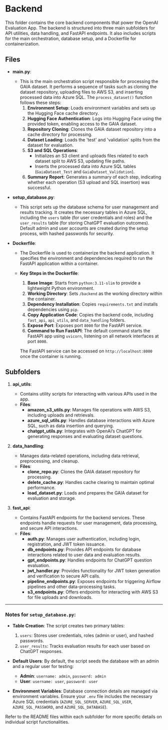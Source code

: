 # Backend

This folder contains the core backend components that power the OpenAI Evaluation App. The backend is structured into three main subfolders for API utilities, data handling, and FastAPI endpoints. It also includes scripts for the main orchestration, database setup, and a Dockerfile for containerization.

## Files

- **main.py**:
  - This is the main orchestration script responsible for processing the GAIA dataset. It performs a sequence of tasks such as cloning the dataset repository, uploading files to AWS S3, and inserting processed data into Azure SQL. The `process_dataset()` function follows these steps:
    1. **Environment Setup**: Loads environment variables and sets up the Hugging Face cache directory.
    2. **Hugging Face Authentication**: Logs into Hugging Face using the provided token, enabling access to the GAIA dataset.
    3. **Repository Cloning**: Clones the GAIA dataset repository into a cache directory for processing.
    4. **Dataset Loading**: Loads the 'test' and 'validation' splits from the dataset for evaluation.
    5. **S3 and SQL Operations**: 
       - Initializes an S3 client and uploads files related to each dataset split to AWS S3, updating file paths.
       - Inserts the processed data into Azure SQL tables (`GaiaDataset_Test` and `GaiaDataset_Validation`).
    6. **Summary Report**: Generates a summary of each step, indicating whether each operation (S3 upload and SQL insertion) was successful.

- **setup_database.py**:
  - This script sets up the database schema for user management and results tracking. It creates the necessary tables in Azure SQL, including the `users` table (for user credentials and roles) and the `user_results` table (for storing ChatGPT evaluation outcomes). Default admin and user accounts are created during the setup process, with hashed passwords for security.

- **Dockerfile**:
  - The Dockerfile is used to containerize the backend application. It specifies the environment and dependencies required to run the FastAPI application within a container.
  - **Key Steps in the Dockerfile**:
    1. **Base Image**: Starts from `python:3.11-slim` to provide a lightweight Python environment.
    2. **Working Directory**: Sets `/backend` as the working directory within the container.
    3. **Dependency Installation**: Copies `requirements.txt` and installs dependencies using `pip`.
    4. **Copy Application Code**: Copies the backend code, including `fast_api`, `api_utils`, and `data_handling` folders.
    5. **Expose Port**: Exposes port `8000` for the FastAPI service.
    6. **Command to Run FastAPI**: The default command starts the FastAPI app using `uvicorn`, listening on all network interfaces at port `8000`.

    The FastAPI service can be accessed on `http://localhost:8000` once the container is running.

## Subfolders

1. **api_utils**:
   - Contains utility scripts for interacting with various APIs used in the app.
   - **Files**:
     - **amazon_s3_utils.py**: Manages file operations with AWS S3, including uploads and retrievals.
     - **azure_sql_utils.py**: Handles database interactions with Azure SQL, such as data insertion and querying.
     - **chatgpt_utils.py**: Integrates with OpenAI’s ChatGPT for generating responses and evaluating dataset questions.
   
2. **data_handling**:
   - Manages data-related operations, including data retrieval, preprocessing, and cleanup.
   - **Files**:
     - **clone_repo.py**: Clones the GAIA dataset repository for processing.
     - **delete_cache.py**: Handles cache clearing to maintain optimal performance.
     - **load_dataset.py**: Loads and prepares the GAIA dataset for evaluation and storage.

3. **fast_api**:
   - Contains FastAPI endpoints for the backend services. These endpoints handle requests for user management, data processing, and secure API interactions.
   - **Files**:
     - **auth.py**: Manages user authentication, including login, registration, and JWT token issuance.
     - **db_endpoints.py**: Provides API endpoints for database interactions related to user data and evaluation results.
     - **gpt_endpoints.py**: Handles endpoints for ChatGPT question evaluation.
     - **jwt_handler.py**: Provides functionality for JWT token generation and verification to secure API calls.
     - **pipeline_endpoints.py**: Exposes endpoints for triggering Airflow pipelines and other data-processing tasks.
     - **s3_endpoints.py**: Offers endpoints for interacting with AWS S3 for file uploads and downloads.

---

### Notes for `setup_database.py`:

- **Table Creation**: The script creates two primary tables:
  1. `users`: Stores user credentials, roles (admin or user), and hashed passwords.
  2. `user_results`: Tracks evaluation results for each user based on ChatGPT responses.

- **Default Users**: By default, the script seeds the database with an admin and a regular user for testing:
  - **Admin**: `username: admin`, `password: admin`
  - **User**: `username: user`, `password: user`

- **Environment Variables**: Database connection details are managed via environment variables. Ensure your `.env` file includes the necessary Azure SQL credentials (`AZURE_SQL_SERVER`, `AZURE_SQL_USER`, `AZURE_SQL_PASSWORD`, and `AZURE_SQL_DATABASE`).

Refer to the README files within each subfolder for more specific details on individual script functionalities.
